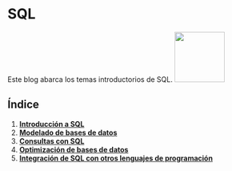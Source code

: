 # SQL
Este blog abarca los temas introductorios de SQL. <img src="https://e7.pngegg.com/pngimages/170/924/png-clipart-microsoft-sql-server-microsoft-azure-sql-database-microsoft-text-logo.png" width="100">

## Índice

1. **[Introducción a SQL](Introduccion_SQL.md)**
2. **[Modelado de bases de datos](Modelado_BD.md)**
3. **[Consultas con SQL](Consultas_SQL.md)**
4. **[Optimización de bases de datos](Optimizacion_BD.md)**
5. **[Integración de SQL con otros lenguajes de programación](Integracion_SQL.md)** 

 
